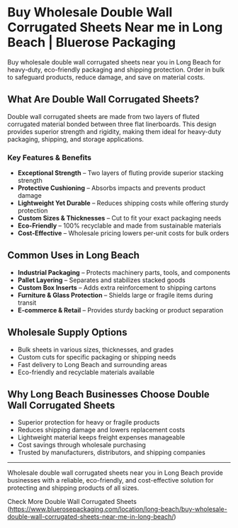 # Buy Wholesale Double Wall Corrugated Sheets Near me in Long Beach | Bluerose Packaging

Buy wholesale double wall corrugated sheets near you in Long Beach for heavy-duty, eco-friendly packaging and shipping protection. Order in bulk to safeguard products, reduce damage, and save on material costs.

## What Are Double Wall Corrugated Sheets?

Double wall corrugated sheets are made from two layers of fluted corrugated material bonded between three flat linerboards. This design provides superior strength and rigidity, making them ideal for heavy-duty packaging, shipping, and storage applications.

### Key Features & Benefits

- **Exceptional Strength** – Two layers of fluting provide superior stacking strength  
- **Protective Cushioning** – Absorbs impacts and prevents product damage  
- **Lightweight Yet Durable** – Reduces shipping costs while offering sturdy protection  
- **Custom Sizes & Thicknesses** – Cut to fit your exact packaging needs  
- **Eco-Friendly** – 100% recyclable and made from sustainable materials  
- **Cost-Effective** – Wholesale pricing lowers per-unit costs for bulk orders  

## Common Uses in Long Beach

- **Industrial Packaging** – Protects machinery parts, tools, and components  
- **Pallet Layering** – Separates and stabilizes stacked goods  
- **Custom Box Inserts** – Adds extra reinforcement to shipping cartons  
- **Furniture & Glass Protection** – Shields large or fragile items during transit  
- **E-commerce & Retail** – Provides sturdy backing or product separation  

## Wholesale Supply Options

- Bulk sheets in various sizes, thicknesses, and grades  
- Custom cuts for specific packaging or shipping needs  
- Fast delivery to Long Beach and surrounding areas  
- Eco-friendly and recyclable materials available  

## Why Long Beach Businesses Choose Double Wall Corrugated Sheets

- Superior protection for heavy or fragile products  
- Reduces shipping damage and lowers replacement costs  
- Lightweight material keeps freight expenses manageable  
- Cost savings through wholesale purchasing  
- Trusted by manufacturers, distributors, and shipping companies  

---
Wholesale double wall corrugated sheets near you in Long Beach provide businesses with a reliable, eco-friendly, and cost-effective solution for protecting and shipping products of all sizes.

Check More Double Wall Corrugated Sheets (https://www.bluerosepackaging.com/location/long-beach/buy-wholesale-double-wall-corrugated-sheets-near-me-in-long-beach/)

